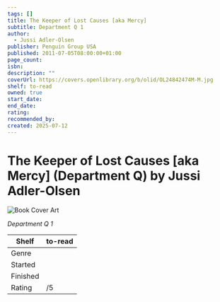 ```yaml
---
tags: []
title: The Keeper of Lost Causes [aka Mercy]
subtitle: Department Q 1
author:
  - Jussi Adler-Olsen
publisher: Penguin Group USA
published: 2011-07-05T08:00:00+01:00
page_count: 
isbn: 
description: ""
coverUrl: https://covers.openlibrary.org/b/olid/OL24842474M-M.jpg
shelf: to-read
owned: true
start_date: 
end_date: 
rating: 
recommended_by: 
created: 2025-07-12
---
```


# The Keeper of Lost Causes [aka Mercy] (Department Q) by Jussi Adler-Olsen

![Book Cover Art](https://covers.openlibrary.org/b/olid/OL24842474M-M.jpg)

_Department Q 1_

| Shelf | to-read |
| --- | --- |
| Genre |  |
| Started |  |
| Finished |  |
| Rating | /5 |

